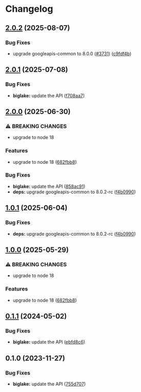 # Changelog

## [2.0.2](https://github.com/googleapis/google-api-nodejs-client/compare/biglake-v2.0.1...biglake-v2.0.2) (2025-08-07)


### Bug Fixes

* upgrade googleapis-common to 8.0.0  ([#3731](https://github.com/googleapis/google-api-nodejs-client/issues/3731)) ([c9fdf4b](https://github.com/googleapis/google-api-nodejs-client/commit/c9fdf4b34d6c9bcf608eee35dd281d4680be9797))

## [2.0.1](https://github.com/googleapis/google-api-nodejs-client/compare/biglake-v2.0.0...biglake-v2.0.1) (2025-07-08)


### Bug Fixes

* **biglake:** update the API ([f708aa7](https://github.com/googleapis/google-api-nodejs-client/commit/f708aa71de257e9ea351ffdf6720deac2df1bcd9))

## [2.0.0](https://github.com/googleapis/google-api-nodejs-client/compare/biglake-v1.0.1...biglake-v2.0.0) (2025-06-30)


### ⚠ BREAKING CHANGES

* upgrade to node 18

### Features

* upgrade to node 18 ([682fbb8](https://github.com/googleapis/google-api-nodejs-client/commit/682fbb869189ae92b3e9a194d37d0548af0c1f92))


### Bug Fixes

* **biglake:** update the API ([858ac91](https://github.com/googleapis/google-api-nodejs-client/commit/858ac910eaa4975a43dffebc5cd867229ba3def5))
* **deps:** upgrade googleapis-common to 8.0.2-rc ([f4b0990](https://github.com/googleapis/google-api-nodejs-client/commit/f4b099071040cfbcfe4a2e7d487d45ee93b369e0))

## [1.0.1](https://github.com/googleapis/google-api-nodejs-client/compare/biglake-v1.0.0...biglake-v1.0.1) (2025-06-04)


### Bug Fixes

* **deps:** upgrade googleapis-common to 8.0.2-rc ([f4b0990](https://github.com/googleapis/google-api-nodejs-client/commit/f4b099071040cfbcfe4a2e7d487d45ee93b369e0))

## [1.0.0](https://github.com/googleapis/google-api-nodejs-client/compare/biglake-v0.1.1...biglake-v1.0.0) (2025-05-29)


### ⚠ BREAKING CHANGES

* upgrade to node 18

### Features

* upgrade to node 18 ([682fbb8](https://github.com/googleapis/google-api-nodejs-client/commit/682fbb869189ae92b3e9a194d37d0548af0c1f92))

## [0.1.1](https://github.com/googleapis/google-api-nodejs-client/compare/biglake-v0.1.0...biglake-v0.1.1) (2024-05-02)


### Bug Fixes

* **biglake:** update the API ([ebfd8c6](https://github.com/googleapis/google-api-nodejs-client/commit/ebfd8c6610f83f7ed63d21705f7d1eb2ed6db2d0))

## 0.1.0 (2023-11-27)


### Bug Fixes

* **biglake:** update the API ([755d707](https://github.com/googleapis/google-api-nodejs-client/commit/755d707cc4f4dfd6b653188e3931f618e905a7ab))
